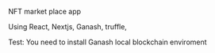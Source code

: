 NFT market place app

Using React, Nextjs, Ganash, truffle,

Test: You need to install Ganash local blockchain enviroment
